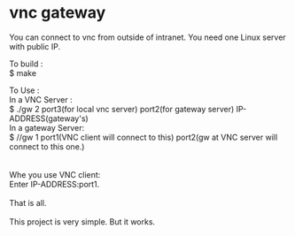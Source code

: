 # vnc gateway
You can connect to vnc from outside of intranet. You need one Linux server with public IP.

To build :<br>
  $ make
  
To Use :<br>
  In a VNC Server :<br>
    $ ./gw 2 port3(for local vnc server) port2(for gateway server) IP-ADDRESS(gateway's)<br>
  In a gateway Server:<br>
    $ //gw 1 port1(VNC client will connect to this) port2(gw at VNC server will connect to this one.)<br>
<br>    
Whe you use VNC client:<br>
  Enter IP-ADDRESS:port1.<br>
<br> 
That is all.<br>
<br>
This project is very simple. But it works.
